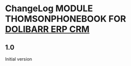 # ChangeLog MODULE THOMSONPHONEBOOK FOR <a href="https://www.dolibarr.org">DOLIBARR ERP CRM</a>


## 1.0

Initial version